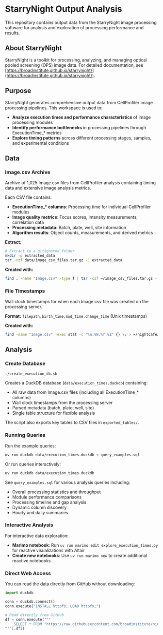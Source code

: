 # StarryNight Output Analysis

This repository contains output data from the StarryNight image processing software for analysis and exploration of processing performance and results.

## About StarryNight

StarryNight is a toolkit for processing, analyzing, and managing optical pooled screening (OPS) image data. For detailed documentation, see [https://broadinstitute.github.io/starrynight/](https://broadinstitute.github.io/starrynight/).

## Purpose

StarryNight generates comprehensive output data from CellProfiler image processing pipelines. This workspace is used to:

- **Analyze execution times and performance characteristics** of image processing modules
- **Identify performance bottlenecks** in processing pipelines through ExecutionTime_* metrics
- **Explore timing patterns** across different processing stages, samples, and experimental conditions

## Data

### Image.csv Archive
Archive of 1,025 Image.csv files from CellProfiler analysis containing timing data and extensive image analysis metrics.

Each CSV file contains:
- **ExecutionTime_\* columns**: Processing time for individual CellProfiler modules
- **Image quality metrics**: Focus scores, intensity measurements, correlation data
- **Processing metadata**: Batch, plate, well, site information
- **Algorithm results**: Object counts, measurements, and derived metrics

**Extract:**
```bash
# Extract to a gitignored folder
mkdir -p extracted_data
tar -xzf data/image_csv_files.tar.gz -C extracted_data
```

**Created with:**
```bash
find . -name "Image.csv" -type f | tar -czf ~/image_csv_files.tar.gz -T -
```

### File Timestamps
Wall clock timestamps for when each Image.csv file was created on the processing server.

**Format:** `filepath,birth_time,mod_time,change_time` (Unix timestamps)

**Created with:**
```bash
find -name "Image.csv" -exec stat -c "%n,%W,%Y,%Z" {} \; > ~/nightcafe/file_timestamps_raw.csv
```

## Analysis

### Create Database
```bash
./create_execution_db.sh
```

Creates a DuckDB database (`data/execution_times.duckdb`) containing:
- All raw data from Image.csv files (including all ExecutionTime_* columns)
- Wall clock timestamps from the processing server
- Parsed metadata (batch, plate, well, site)
- Single table structure for flexible analysis

The script also exports key tables to CSV files in `exported_tables/`.

### Running Queries

Run the example queries:
```bash
uv run duckdb data/execution_times.duckdb < query_examples.sql
```

Or run queries interactively:
```bash
uv run duckdb data/execution_times.duckdb
```

See `query_examples.sql` for various analysis queries including:
- Overall processing statistics and throughput
- Module performance comparisons
- Processing timeline and gap analysis
- Dynamic column discovery
- Hourly and daily summaries

### Interactive Analysis

For interactive data exploration:
- **Marimo notebook**: Run `uv run marimo edit explore_execution_times.py` for reactive visualizations with Altair
- **Create new notebooks**: Use `uv run marimo new` to create additional reactive notebooks

### Direct Web Access

You can read the data directly from GitHub without downloading:

```python
import duckdb

conn = duckdb.connect()
conn.execute("INSTALL httpfs; LOAD httpfs;")

# Read directly from GitHub
df = conn.execute("""
    SELECT * FROM 'https://raw.githubusercontent.com/broadinstitute/nightcafe/main/data/execution_data.parquet'
""").df()
```
